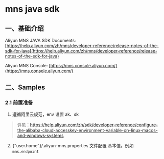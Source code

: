 # mns java sdk

## 一、基础介绍
Aliyun MNS  JAVA SDK Documents: [https://help.aliyun.com/zh/mns/developer-reference/release-notes-of-the-sdk-for-java](https://help.aliyun.com/zh/mns/developer-reference/release-notes-of-the-sdk-for-java)

Aliyun MNS Console: [https://mns.console.aliyun.com/](https://mns.console.aliyun.com/)

## 二、Samples

### 2.1 前置准备

1. 遵循阿里云规范，env 设置 ak、sk
> 详见：https://help.aliyun.com/zh/sdk/developer-reference/configure-the-alibaba-cloud-accesskey-environment-variable-on-linux-macos-and-windows-systems
2. {"user.home"}/.aliyun-mns.properties 文件配置 基本值，例如 `mns.endpoint`